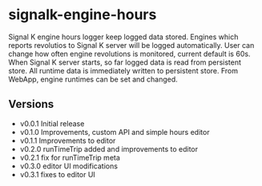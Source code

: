 # signalk-engine-hours

Signal K engine hours logger keep logged data stored. Engines which reports revolutios to Signal K server will be logged automatically. User can change how often engine revolutions is monitored, current default is 60s. When Signal K server starts, so far logged data is read from persistent store. All runtime data is immediately written to persistent store. From WebApp, engine runtimes can be set and changed. 

## Versions
- v0.0.1 Initial release
- v0.1.0 Improvements, custom API and simple hours editor
- v0.1.1 Improvements to editor
- v0.2.0 runTimeTrip added and improvements to editor
- v0.2.1 fix for runTimeTrip meta
- v0.3.0 editor UI modifications
- v0.3.1 fixes to editor UI
